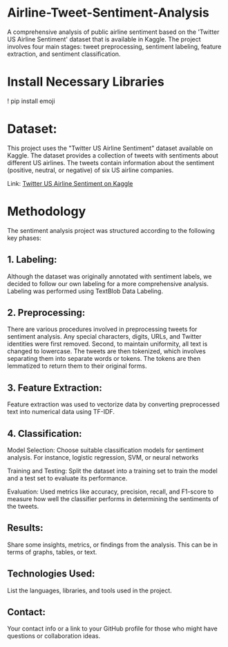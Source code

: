 # Airline-Tweet-Sentiment-Analysis
A comprehensive analysis of public airline sentiment based on the 'Twitter US Airline Sentiment' dataset that is available in Kaggle. The project involves four main stages: tweet preprocessing, sentiment labeling, feature extraction, and sentiment classification.

# Install Necessary Libraries
! pip install emoji

# Dataset:
This project uses the "Twitter US Airline Sentiment" dataset available on Kaggle. The dataset provides a collection of tweets with sentiments about different US airlines. The tweets contain information about the sentiment (positive, neutral, or negative) of six US airline companies.

Link: [Twitter US Airline Sentiment on Kaggle](https://www.kaggle.com/datasets/crowdflower/twitter-airline-sentiment/data)

# Methodology
The sentiment analysis project was structured according to the following key phases:

## 1. Labeling:
Although the dataset was originally annotated with sentiment labels, we decided to follow our own labeling for a more comprehensive analysis. Labeling was performed using TextBlob Data Labeling.

## 2. Preprocessing:
There are various procedures involved in preprocessing tweets for sentiment analysis. Any special characters, digits, URLs, and Twitter identities were first removed. Second, to maintain uniformity, all text is changed to lowercase. The tweets are then tokenized, which involves separating them into separate words or tokens. The tokens are then lemmatized to return them to their original forms.

## 3. Feature Extraction:
Feature extraction was used to vectorize data by converting preprocessed text into numerical data using TF-IDF.

## 4. Classification:
Model Selection: Choose suitable classification models for sentiment analysis. For instance, logistic regression, SVM, or neural networks

Training and Testing: Split the dataset into a training set to train the model and a test set to evaluate its performance.

Evaluation: Used metrics like accuracy, precision, recall, and F1-score to measure how well the classifier performs in determining the sentiments of the tweets.

## Results:
Share some insights, metrics, or findings from the analysis. This can be in terms of graphs, tables, or text.

## Technologies Used:
List the languages, libraries, and tools used in the project.

## Contact:
Your contact info or a link to your GitHub profile for those who might have questions or collaboration ideas.
